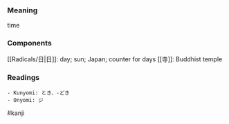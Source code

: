 ### Meaning

time

### Components

[[Radicals/日|日]]: day; sun; Japan; counter for days [[寺]]: Buddhist temple

### Readings

```
- Kunyomi: とき、-どき
- Onyomi: ジ
```

#kanji